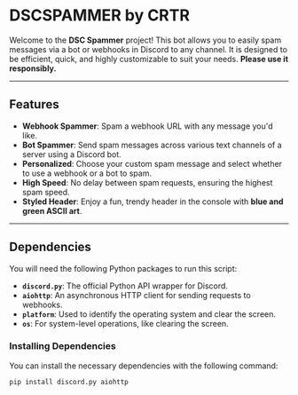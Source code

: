 # DSCSPAMMER by CRTR

Welcome to the **DSC Spammer** project! This bot allows you to easily spam messages via a bot or webhooks in Discord to any channel. It is designed to be efficient, quick, and highly customizable to suit your needs. **Please use it responsibly.**

---

## Features

- **Webhook Spammer**: Spam a webhook URL with any message you'd like.
- **Bot Spammer**: Send spam messages across various text channels of a server using a Discord bot.
- **Personalized**: Choose your custom spam message and select whether to use a webhook or a bot to spam.
- **High Speed**: No delay between spam requests, ensuring the highest spam speed.
- **Styled Header**: Enjoy a fun, trendy header in the console with **blue and green ASCII art**.

---

## Dependencies

You will need the following Python packages to run this script:

- **`discord.py`**: The official Python API wrapper for Discord.
- **`aiohttp`**: An asynchronous HTTP client for sending requests to webhooks.
- **`platform`**: Used to identify the operating system and clear the screen.
- **`os`**: For system-level operations, like clearing the screen.

### Installing Dependencies

You can install the necessary dependencies with the following command:

```bash
pip install discord.py aiohttp
